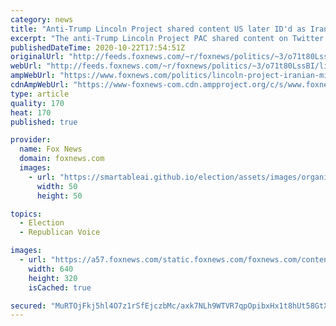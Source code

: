 ```yaml
---
category: news
title: "Anti-Trump Lincoln Project shared content US later ID'd as Iranian disinformation"
excerpt: "The anti-Trump Lincoln Project PAC shared content on Twitter that U.S. intelligence officials later labeled as Iranian disinformation."
publishedDateTime: 2020-10-22T17:54:51Z
originalUrl: "http://feeds.foxnews.com/~r/foxnews/politics/~3/o71t80LssBI/lincoln-project-iranian-misinformation-trump"
webUrl: "http://feeds.foxnews.com/~r/foxnews/politics/~3/o71t80LssBI/lincoln-project-iranian-misinformation-trump"
ampWebUrl: "https://www.foxnews.com/politics/lincoln-project-iranian-misinformation-trump.amp"
cdnAmpWebUrl: "https://www-foxnews-com.cdn.ampproject.org/c/s/www.foxnews.com/politics/lincoln-project-iranian-misinformation-trump.amp"
type: article
quality: 170
heat: 170
published: true

provider:
  name: Fox News
  domain: foxnews.com
  images:
    - url: "https://smartableai.github.io/election/assets/images/organizations/foxnews.com-50x50.jpg"
      width: 50
      height: 50

topics:
  - Election
  - Republican Voice

images:
  - url: "https://a57.foxnews.com/static.foxnews.com/foxnews.com/content/uploads/2020/10/640/320/Capture-2.jpg?ve=1&tl=1"
    width: 640
    height: 320
    isCached: true

secured: "MuRTOjFkj5hl4O7z1rSfEjczbMc/axk7NLh9WTVR7qpOpibxHx1t8hUt58GtXzfv7LUOuTkQc7p2C3lQ1QDFRdaAzjhoqINW1+rGr06JCvQ6GPirOAvX61be7bhzkWpnkp1s1syfwBcft9SOIMmwRoMl2ymPFAOXO3uUMh1E7buXZr5ZcPO7+J3p4LSsaYz/ekOa5zIeMtK4nyHfjbNT2RcSu1UxnFt0NgiD4r7LKYrQoL5aBvkrs0O+uH6xt+vimKcJDiwKM4xmjrZI4FublY4pWZzmgxIhcT1aKYZ7rP8wb8d4vbDNiY6z+DFQxltkgTfqDm28X7Or+O7suoFBYmX3VzHys7X0xmt0P6HmWms=;fh7vZK0zWjgBJE+5m97tLw=="
---
```


